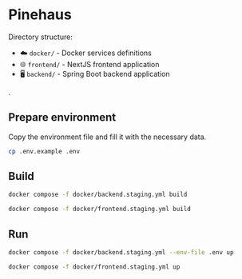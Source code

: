# Pinehaus

Directory structure:

- ☁️ `docker/` - Docker services definitions
- 🌐 `frontend/` - NextJS frontend application
- 🖥️ `backend/` - Spring Boot backend application

.

## Prepare environment

Copy the environment file and fill it with the necessary data.

```bash
cp .env.example .env
```

## Build

```bash
docker compose -f docker/backend.staging.yml build
```

```bash
docker compose -f docker/frontend.staging.yml build
```

## Run

```bash
docker compose -f docker/backend.staging.yml --env-file .env up
```

```bash
docker compose -f docker/frontend.staging.yml up
```
